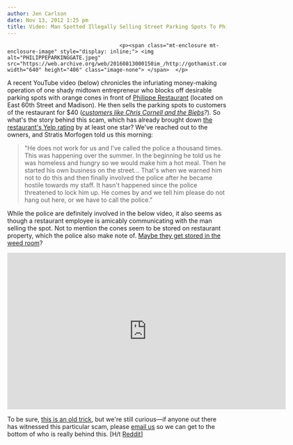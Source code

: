 ```yaml
---
author: Jen Carlson
date: Nov 13, 2012 1:25 pm
title: Video: Man Spotted Illegally Selling Street Parking Spots To Philippe Restaurant Patrons
---
```


	
										<p><span class="mt-enclosure mt-enclosure-image" style="display: inline;"> <img alt="PHILIPPEPARKINGGATE.jpeg" src="https://web.archive.org/web/20160813000150im_/http://gothamist.com/attachments/arts_jen/PHILIPPEPARKINGGATE.jpeg" width="640" height="406" class="image-none"> </span>  </p>

<p>A recent YouTube video (below) chronicles the infuriating money-making operation of one shady midtown entrepreneur who blocks off desirable parking spots with orange cones in front of <a href="https://web.archive.org/web/20160813000150/http://www.philippechow.com/">Philippe Restaurant</a> (located on East 60th Street and Madison). He then sells the parking spots to customers of the restaurant for $40 (<em><a href="https://web.archive.org/web/20160813000150/https://twitter.com/PhilippeChow/status/267844929135460352">customers like Chris Cornell and the Biebs</a>?</em>). So what&apos;s the story behind this scam, which has already brought down <a href="https://web.archive.org/web/20160813000150/http://www.yelp.com/biz/philippe-new-york">the restaurant&apos;s Yelp rating</a> by at least one star? We&apos;ve reached out to the owners, and Stratis Morfogen told us this morning:</p>

<blockquote>&quot;He does not work for us and I&apos;ve called the police a thousand times.  This was happening over the summer.  In the beginning he told us he was homeless and hungry so we would make him a hot meal.   Then he started his own business on the street... That&apos;s when we warned him not to do this and then finally involved the police after he became hostile towards my staff.  It hasn&apos;t happened since the police threatened to lock him up.  He comes by and we tell him please do not hang out here, or we have to call the police.&quot;</blockquote>

<p>While the police are definitely involved in the below video, it also seems as though a restaurant employee is amicably communicating with the man selling the spot. Not to mention the cones seem to be stored on restaurant property, which the police also make note of. <a href="https://web.archive.org/web/20160813000150/http://gothamist.com/2012/09/14/fancy_ues_restaurant_allegedly_has.php">Maybe they get stored in the weed room</a>? </p>

<p><iframe width="640" height="360" src="https://web.archive.org/web/20160813000150if_/http://www.youtube-nocookie.com/embed/iCwgE0G1ZYI" frameborder="0" allowfullscreen></iframe></p>

<p>To be sure, <a href="https://web.archive.org/web/20160813000150/http://gothamist.com/2010/06/11/parking_lot_caught_selling_metered.php">this is an old trick</a>, but we&apos;re still curious&#x2014;if anyone out there has witnessed this particular scam, please <a href="https://web.archive.org/web/20160813000150/mailto:tips@gothamist.com">email us</a> so we can get to the bottom of who is really behind this. [H/t <a href="https://web.archive.org/web/20160813000150/http://www.reddit.com/r/videos/comments/132lth/i_made_a_little_video_about_why_its_so_hard_to/">Reddit</a>]</p>					
										
									
				